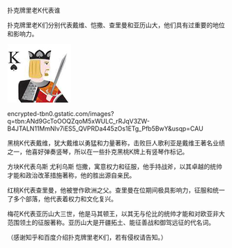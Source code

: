 扑克牌里老K代表谁


扑克牌里老K们分别代表戴维、恺撒、查里曼和亚历山大，他们具有过重要的地位和影响力。


![扑克牌里老K代表谁](https://github.com/ywangnccu/ywang/blob/main/images/POKER_K_DAVID.jpg)

encrypted-tbn0.gstatic.com/images?q=tbn:ANd9GcToOOQZqoM5xWULC_rRJqV3ZW-B4JTALN11MmNlv7iES5_QVPRDa445zOs1ETg_Pfb5BwY&usqp=CAU


黑桃K代表戴维，犹大戴维以勇猛和力量著称，击败巨人歌利亚是戴维王著名业绩之一，他喜好弹奏竖琴，所以在一些扑克黑桃K牌上有竖琴作标记。

方块K代表乌斯 尤利乌斯 恺撒，寓意权力和征服，他手持战斧，以其卓越的统帅才能和政治改革措施著称，他的胜出源自亲民。

红桃K代表查里曼，他被誉作欧洲之父。查里曼在位期间极具影响力，征服和统一了多个部落，他代表着权力和文化复兴。

梅花K代表亚历山大三世，他是马其顿王，以其无与伦比的统帅才能和对欧亚非大范围领土的征服著称。亚历山大是开疆拓土、能征善战和御驾远征的代名词。


（感谢知乎和百度介绍扑克牌里老K们，若有侵权请告知。）
